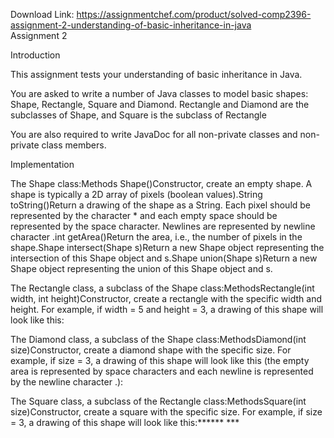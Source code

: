 Download Link: https://assignmentchef.com/product/solved-comp2396-assignment-2-understanding-of-basic-inheritance-in-java
<br>
Assignment 2

Introduction

This assignment tests your understanding of basic inheritance in Java.

You are asked to write a number of Java classes to model basic shapes: Shape, Rectangle, Square and Diamond. Rectangle and Diamond are the subclasses of Shape, and Square is the subclass of Rectangle

You are also required to write JavaDoc for all non-private classes and non-private class members.

Implementation

The Shape class:Methods Shape()Constructor, create an empty shape. A shape is typically a 2D array of pixels (boolean values).String toString()Return a drawing of the shape as a String. Each pixel should be represented by the character * and each empty space should be represented by the space character. Newlines are represented by newline character 
.int getArea()Return the area, i.e., the number of pixels in the shape.Shape intersect(Shape s)Return a new Shape object representing the intersection of this Shape object and s.Shape union(Shape s)Return a new Shape object representing the union of this Shape object and s.

The Rectangle class, a subclass of the Shape class:MethodsRectangle(int width, int height)Constructor, create a rectangle with the specific width and height. For example, if width = 5 and height = 3, a drawing of this shape will look like this:

The Diamond class, a subclass of the Shape class:MethodsDiamond(int size)Constructor, create a diamond shape with the specific size. For example, if size = 3, a drawing of this shape will look like this (the empty area is represented by space characters and each newline is represented by the newline character 
.):

The Square class, a subclass of the Rectangle class:MethodsSquare(int size)Constructor, create a square with the specific size. For example, if size = 3, a drawing of this shape will look like this:****** ***